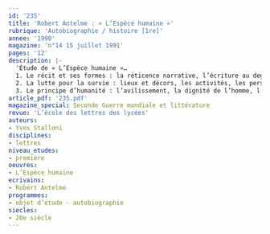 ```yaml
---
id: '235'
title: 'Robert Antelme : « L’Espèce humaine »'
rubrique: 'Autobiographie / histoire [1re]'
annee: '1990'
magazine: 'n°14 15 juillet 1991'
pages: '12'
description: |-
  'Étude de « L’Espèce humaine »…
  1. Le récit et ses formes : la réticence narrative, l’écriture au degré zéro, la brutalité verbale
  2. La lutte pour la survie : lieux et décors, les activités, les personnages
  3. Le principe d’humanité : l’avilissement, la dignité de l’homme, l’homme et la bête'
article_pdf: '235.pdf'
magazine_special: Seconde Guerre mondiale et littérature
revue: 'L’école des lettres des lycées'
auteurs:
- Yves Stalloni
disciplines:
- lettres
niveau_etudes:
- première
oeuvres:
- L’Espèce humaine
ecrivains:
- Robert Antelme
programmes:
- objet d’étude - autobiographie
siecles:
- 20e siècle
---
```

